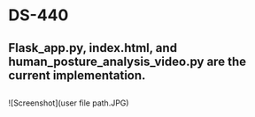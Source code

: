 # DS-440
## Flask_app.py, index.html, and human_posture_analysis_video.py are the current implementation.

## 
![Screenshot](user file path.JPG)
